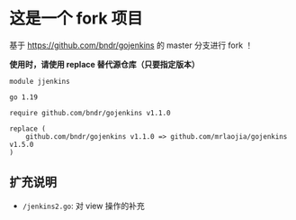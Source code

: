# 这是一个 fork 项目

基于 https://github.com/bndr/gojenkins 的 master 分支进行 fork ！

**使用时，请使用 replace 替代源仓库（只要指定版本）**

```shell
module jjenkins

go 1.19

require github.com/bndr/gojenkins v1.1.0

replace (
	github.com/bndr/gojenkins v1.1.0 => github.com/mrlaojia/gojenkins v1.5.0
)
```


## 扩充说明

* `/jenkins2.go`: 对 view 操作的补充